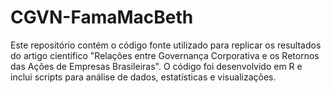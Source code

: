 # CGVN-FamaMacBeth
Este repositório contém o código fonte utilizado para replicar os resultados do artigo científico "Relações entre Governança Corporativa e os Retornos das Ações de Empresas Brasileiras". O código foi desenvolvido em R e inclui scripts para análise de dados, estatísticas e visualizações.
